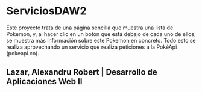 # ServiciosDAW2

Este proyecto trata de una página sencilla que muestra una lista de Pokemon, y, al hacer clic en un botón que está debajo de cada uno de ellos, se muestra más información sobre este Pokemon en concreto. Todo esto se realiza aprovechando un servicio que realiza peticiones a la PokéApi (pokeapi.co).

## Lazar, Alexandru Robert | Desarrollo de Aplicaciones Web II
